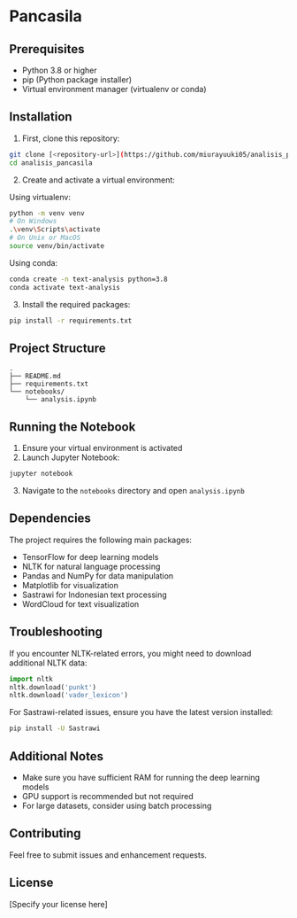 
# Pancasila

## Prerequisites

- Python 3.8 or higher
- pip (Python package installer)
- Virtual environment manager (virtualenv or conda)

## Installation

1. First, clone this repository:
```bash
git clone [<repository-url>](https://github.com/miurayuuki05/analisis_pancasila.git)
cd analisis_pancasila
```

2. Create and activate a virtual environment:

Using virtualenv:
```bash
python -m venv venv
# On Windows
.\venv\Scripts\activate
# On Unix or MacOS
source venv/bin/activate
```

Using conda:
```bash
conda create -n text-analysis python=3.8
conda activate text-analysis
```

3. Install the required packages:
```bash
pip install -r requirements.txt
```

## Project Structure

```
.
├── README.md
├── requirements.txt
└── notebooks/
    └── analysis.ipynb
```

## Running the Notebook

1. Ensure your virtual environment is activated
2. Launch Jupyter Notebook:
```bash
jupyter notebook
```
3. Navigate to the `notebooks` directory and open `analysis.ipynb`

## Dependencies

The project requires the following main packages:

- TensorFlow for deep learning models
- NLTK for natural language processing
- Pandas and NumPy for data manipulation
- Matplotlib for visualization
- Sastrawi for Indonesian text processing
- WordCloud for text visualization

## Troubleshooting

If you encounter NLTK-related errors, you might need to download additional NLTK data:
```python
import nltk
nltk.download('punkt')
nltk.download('vader_lexicon')
```

For Sastrawi-related issues, ensure you have the latest version installed:
```bash
pip install -U Sastrawi
```

## Additional Notes

- Make sure you have sufficient RAM for running the deep learning models
- GPU support is recommended but not required
- For large datasets, consider using batch processing

## Contributing

Feel free to submit issues and enhancement requests.

## License

[Specify your license here]
